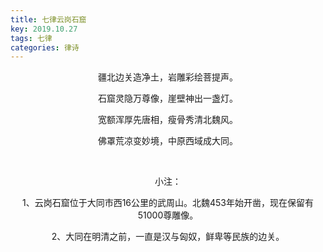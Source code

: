 ```yaml
---
title: 七律云岗石窟
key: 2019.10.27
tags: 七律
categories: 律诗
---
```


<p align="center">疆北边关造净土，岩雕彩绘菩提声。
</p>
<p align="center">石窟灵隐万尊像，崖壁神出一盏灯。
</p>
<p align="center">宽额浑厚先唐相，瘦骨秀清北魏风。
</p>
<p align="center">佛罩荒凉变妙境，中原西域成大同。
</p>
<p align="center"></br>
</p>
<p align="center">小注：
</p>
<p align="center">1、云岗石窟位于大同市西16公里的武周山。北魏453年始开凿，现在保留有51000尊雕像。
</p>
<p align="center">2、大同在明清之前，一直是汉与匈奴，鲜卑等民族的边关。
</p>
<p align="center"></br>
</p>

